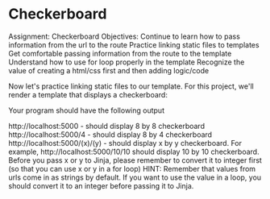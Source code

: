 # Checkerboard
Assignment: Checkerboard
Objectives:
Continue to learn how to pass information from the url to the route
Practice linking static files to templates
Get comfortable passing information from the route to the template
Understand how to use for loop properly in the template
Recognize the value of creating a html/css first and then adding logic/code



Now let's practice linking static files to our template. For this project, we'll render a template that displays a checkerboard:



Your program should have the following output

http://localhost:5000 - should display 8 by 8 checkerboard
http://localhost:5000/4 - should display 8 by 4 checkerboard
http://localhost:5000/(x)/(y) - should display x by y checkerboard.  For example, http://localhost:5000/10/10 should display 10 by 10 checkerboard.  Before you pass x or y to Jinja, please remember to convert it to integer first (so that you can use x or y in a for loop)
HINT: Remember that values from urls come in as strings by default. If you want to use the value in a loop, you should convert it to an integer before passing it to Jinja.
